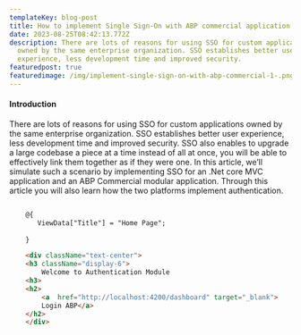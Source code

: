 ```yaml
---
templateKey: blog-post
title: How to implement Single Sign-On with ABP commercial application
date: 2023-08-25T08:42:13.772Z
description: There are lots of reasons for using SSO for custom applications
  owned by the same enterprise organization. SSO establishes better user
  experience, less development time and improved security.
featuredpost: true
featuredimage: /img/implement-single-sign-on-with-abp-commercial-1-.png
---
```

#### Introduction

There are lots of reasons for using SSO for custom applications owned by the same enterprise organization. SSO establishes better user experience, less development time and improved security. SSO also enables to upgrade a large codebase a piece at a time instead of all at once, you will be able to effectively link them together as if they were one. In this article, we’ll simulate such a scenario by implementing SSO for an .Net core MVC application and an ABP Commercial modular application. Through this article you will also learn how the two platforms implement authentication.

```html

    @{ 
       ViewData["Title"] = "Home Page";
       
    }

    <div className="text-center">
    <h3 className="display-6">
        Welcome to Authentication Module
    <h3>       
    <h2> 
        <a  href="http://localhost:4200/dashboard" target="_blank">
        Login ABP</a>    
    </h2>   
    </div>
```